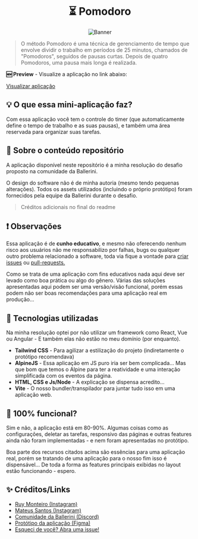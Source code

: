 <h1 align="center">⏳ Pomodoro</h1>

<p align="center">
    <img 
        src="https://github.com/joaomsl/ballerini-pomodoro/assets/109992990/6fe41d1c-a727-4584-ad57-132895203abe" 
        alt="Banner"
    > 
</p>

> O método Pomodoro é uma técnica de gerenciamento de tempo que envolve dividir o trabalho em períodos de 25 minutos, chamados de "Pomodoros", seguidos de pausas curtas. Depois de quatro Pomodoros, uma pausa mais longa é realizada.

<p><strong>🆕 Preview</strong> - Visualize a aplicação no link abaixo:</p>

[Visualizar aplicação](https://ballerini-pomodoro.pages.dev/)

<h2>💡 O que essa mini-aplicação faz?</h2>
<p>Com essa aplicação você tem o controle do timer (que automaticamente define o tempo de trabalho e as suas pausas), e também uma área reservada para organizar suas tarefas.</p>

<h2>📂 Sobre o conteúdo repositório</h2>
<p>A aplicação disponível neste repositório é a minha resolução do desafio proposto na comunidade da Ballerini.</p>
<p>O design do software não é de minha autoria (mesmo tendo pequenas alterações). Todos os assets utilizados (incluindo o próprio protótipo) foram fornecidos pela equipe da Ballerini durante o desafio.</p>

> Créditos adicionais no final do readme

<h2>❗ Observações</h2>
<p>
    Essa aplicação é de <strong>cunho educativo</strong>, e mesmo não oferecendo nenhum risco aos usuários não me responsabilizo por falhas, bugs ou qualquer outro problema relacionado a software, toda via fique a vontade para 
    <a href="https://github.com/joaomsl/ballerini-pomodoro/issues/new">criar issues</a>
    ou 
    <a href="https://github.com/joaomsl/ballerini-pomodoro/pulls">pull-requests.</a>
</p>
<p>Como se trata de uma aplicação com fins educativos nada aqui deve ser levado como boa prática ou algo do gênero. Várias das soluções apresentadas aqui podem ser uma versão/visão funcional, porém essas podem não ser boas recomendações para uma aplicação real em produção...</p>

<h2>🧩 Tecnologias utilizadas</h2>
<p>Na minha resolução optei por não utilizar um framework como React, Vue ou Angular - E também elas não estão no meu domínio (por enquanto).</p>

<ul>
    <li><strong>Tailwind CSS</strong> - Para agilizar a estilização do projeto (indiretamente o protótipo recomendava)</li>
    <li><strong>AlpineJS</strong> - Essa aplicação em JS puro iria ser bem complicada... Mas que bom que temos o Alpine para ter a reatividade e uma interação simplificada com os eventos da página.</li>
    <li><strong>HTML, CSS e Js/Node</strong> - A explicação se dispensa acredito...</li>
    <li><strong>Vite</strong> - O nosso bundler/transpilador para juntar tudo isso em uma aplicação web.</li>
</ul>

<h2>🤨 100% funcional?</h2>
<p>Sim e não, a aplicação está em 80-90%. Algumas coisas como as configurações, deletar as tarefas, responsivo das páginas e outras features ainda não foram implementadas - e nem foram apresentadas no protótipo.</p>
<p>Boa parte dos recursos citados acima são essências para uma aplicação real, porém se tratando de uma aplicação para o nosso fim isso é dispensável... De toda a forma as features principais exibidas no layout estão funcionando - espero.</p>

<h2>✨ Créditos/Links</h2>

* [Ruy Monteiro (Instagram)](https://www.instagram.com/ruy.dev/)
* [Mateus Santos (Instagram)](https://www.instagram.com/mateusdobit/)
* [Comunidade da Ballerini (Discord)](https://discord.com/invite/ballerini)
* [Protótipo da aplicação (Figma)](https://www.figma.com/community/file/1236120820811357022)
* [Esqueci de você? Abra uma issue!](https://github.com/joaomsl/ballerini-pomodoro/issues/new)
